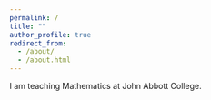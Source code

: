 ```yaml
---
permalink: /
title: ""
author_profile: true
redirect_from: 
  - /about/
  - /about.html
---
```


I am teaching Mathematics at John Abbott College.
